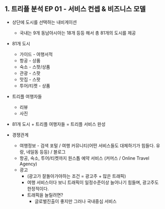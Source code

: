 ## 1. 트리플 분석 EP 01 - 서비스 컨셉 & 비즈니스 모델
* 상단에 도시를 선택하는 내비게이션
  * 국내는 9개 동남아시아는 18개 등등 해서 총 81개의 도시를 제공

* 81개 도시
    - 가이드 - 여행서적
    - 항공 - 상품
    - 숙소 - 스팟/상품
    - 관광 - 스팟
    - 맛집 - 스팟
    - 투어/티켓 - 상품

* 트리플 여행자들
    - 리뷰
    - 사진

* 81개 도시 + 트리플 여행자들 = 트리플 서비스 완성
* 경쟁관계
  * 여행정보 - 검색 포털 / 여행 커뮤니티(어떤 서비스들도 대체하기가 힘들다. 유랑, 네일동 등등) / 블로그
  * 항공, 숙소, 투어/티켓까지 원스톱 예약 서비스 (커머스 / Online Travel Agency)
  * 광고
    * (광고가 잘돌아가야하는 조건 = 광고주 + 많은 트래픽)
    * 여행 서비스이다 보니 트래픽이 일정수준이상 늘어나기 힘들며, 광고주도 한정적이다.
    * 트래픽을 늘릴려면?
      * 글로벌진출이 좋지만 그러나 국내중심 서비스
